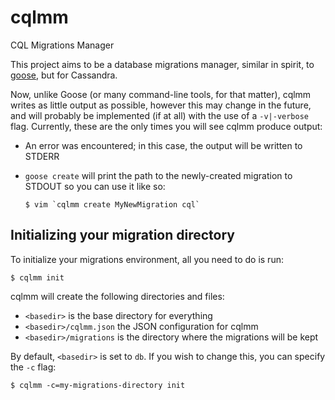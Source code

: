 cqlmm
=====

CQL Migrations Manager

This project aims to be a database migrations manager, similar in spirit,
to [goose](https://bitbucket.org/liamstask/goose), but for Cassandra.

Now, unlike Goose (or many command-line tools, for that matter), cqlmm writes
as little output as possible, however this may change in the future, and will
probably be implemented (if at all) with the use of a `-v|-verbose` flag.
Currently, these are the only times you will see cqlmm produce output:

* An error was encountered; in this case, the output will be written to STDERR
* `goose create` will print the path to the newly-created migration to STDOUT
  so you can use it like so:
  
	  $ vim `cqlmm create MyNewMigration cql`
	  


Initializing your migration directory
-------------------------------------

To initialize your migrations environment, all you need to do is run:

	$ cqlmm init
	
cqlmm will create the following directories and files:

* `<basedir>` is the base directory for everything
* `<basedir>/cqlmm.json` the JSON configuration for cqlmm
* `<basedir>/migrations` is the directory where the migrations will be kept

By default, `<basedir>` is set to `db`. If you wish to change this, you can
specify the `-c` flag:

	$ cqlmm -c=my-migrations-directory init
	
